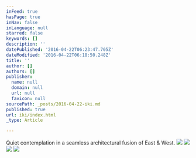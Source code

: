 ```yaml
---
inFeed: true
hasPage: true
inNav: false
inLanguage: null
starred: false
keywords: []
description: ''
datePublished: '2016-04-22T06:23:47.705Z'
dateModified: '2016-04-22T06:18:50.248Z'
title: ''
author: []
authors: []
publisher:
  name: null
  domain: null
  url: null
  favicon: null
sourcePath: _posts/2016-04-22-iki.md
published: true
url: iki/index.html
_type: Article

---
```

Quiet contemplation in a seamless architectural fusion of East & West.
![](https://the-grid-user-content.s3-us-west-2.amazonaws.com/fed66575-2bb9-430b-84e6-bc65bfd7c1ed.jpg)
![](https://the-grid-user-content.s3-us-west-2.amazonaws.com/efa130aa-cd97-4098-8740-526e7adbe539.jpg)
![](https://the-grid-user-content.s3-us-west-2.amazonaws.com/8e1ae4c3-1ee9-480b-a8bf-54314c01a9b6.jpg)
![](https://the-grid-user-content.s3-us-west-2.amazonaws.com/5ba5d023-a1db-47f1-a0b9-279a8830413d.jpg)